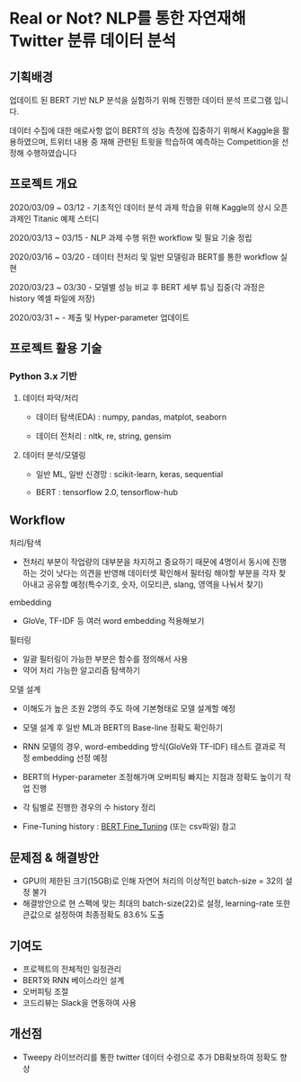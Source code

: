 # Real or Not? NLP를 통한 자연재해 Twitter 분류 데이터 분석 

## 기획배경
업데이트 된 BERT 기반 NLP 분석을 실험하기 위해 진행한 데이터 분석 프로그램 입니다.

데이터 수집에 대한 애로사항 없이 BERT의 성능 측정에 집중하기 위해서 Kaggle을 활용하였으며, 트위터 내용 중 재해 관련된 트윗을 학습하여
예측하는 Competition을 선정해 수행하였습니다

## 프로젝트 개요

2020/03/09 ~ 03/12 - 기초적인 데이터 분석 과제 학습을 위해 Kaggle의 상시 오픈 과제인 Titanic 예제 스터디

2020/03/13 ~ 03/15 - NLP 과제 수행 위한 workflow 및 필요 기술 정립

2020/03/16 ~ 03/20 - 데이터 전처리 및 일반 모델링과 BERT를 통한 workflow 실현

2020/03/23 ~ 03/30 - 모델별 성능 비교 후 BERT 세부 튜닝 집중(각 과정은 history 엑셀 파일에 저장)

2020/03/31 ~       - 제출 및 Hyper-parameter 업데이트 

## 프로젝트 활용 기술
### Python 3.x 기반

1. 데이터 파악/처리

     - 데이터 탐색(EDA) : numpy, pandas, matplot, seaborn
  
     - 데이터 전처리 : nltk, re, string, gensim
  
2. 데이터 분석/모델링

     - 일반 ML, 일반 신경망 : scikit-learn, keras, sequential
  
     - BERT : tensorflow 2.0, tensorflow-hub
     
## Workflow

처리/탐색 

- 전처리 부분이 작업량의 대부분을 차지하고 중요하기 때문에 4명이서 동시에 진행하는 것이 낫다는 의견을 반영해 데이터셋 확인해서 필터링 해야할 
  부분을 각자 찾아내고 공유할 예정(특수기호,  숫자, 이모티콘, slang, 영역을 나눠서 찾기) 

embedding

- GloVe, TF-IDF 등 여러 word embedding 적용해보기

필터링 

- 일괄 필터링이 가능한 부분은 함수를 정의해서 사용
- 약어 처리 가능한 알고리즘 탐색하기

모델 설계

- 이해도가 높은 조원 2명의 주도 하에 기본형태로 모델 설계할 예정 

- 모델 설계 후 일반 ML과 BERT의 Base-line 정확도 확인하기

- RNN 모델의 경우, word-embedding 방식(GloVe와 TF-IDF) 테스트 결과로 적정 embedding 선정 예정

- BERT의 Hyper-parameter 조정해가며 오버피팅 빠지는 지점과 정확도 높이기 작업 진행 

- 각 팀별로 진행한 경우의 수 history 정리
  
- Fine-Tuning history : [BERT Fine_Tuning](Final_Project/Fine_Tuning_History.xlsx) (또는 csv파일) 참고
  
## 문제점 & 해결방안
- GPU의 제한된 크기(15GB)로 인해 자연어 처리의 이상적인 batch-size = 32의 설정 불가
- 해결방안으로 현 스펙에 맞는 최대의 batch-size(22)로 설정, learning-rate 또한 큰값으로 설정하여 최종정확도 83.6% 도출

## 기여도
- 프로젝트의 전체적인 일정관리
- BERT와 RNN 베이스라인 설계
- 오버피팅 조절
- 코드리뷰는 Slack을 연동하여 사용

## 개선점
- Tweepy 라이브러리를 통한 twitter 데이터 수령으로 추가 DB확보하여 정확도 향상 
  
  
  
  
  
  
  
  
  
  



